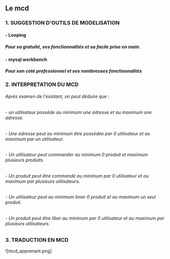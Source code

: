 ## Le mcd  

### 1. SUGGESTION D'OUTILS DE MODELISATION

#### - Looping

##### Pour sa gratuité, ses fonctionnalités et sa facile prise en main.

#### - mysql workbench

##### Pour son coté professionnel et ses nombreuses fonctionnalités


### 2. INTERPRETATION DU MCD

###### Après examen de l'existant, on peut déduire que : 

###### - un utilisateur possède au minimum une adresse et au maximum une adresse.
###### - Une adresse peut au minimum être possédée par 0 utilisateur et au maximum par un utilisateur.
###### - Un utilisateur peut commander au minimum 0 produit et maximum plusieurs produits.
###### - Un produit peut être commandé au minimum par 0 utilisateur et au maximum par plusieurs utilisateurs.
###### - Un utilisateur peut au minimum limer 0 produit et au maximum un seul produit.
###### - Un produit peut être liber au minimum par 0 utilisateur et au maximum par plusieurs utilisateurs.

### 3.  TRADUCTION  EN MCD

![mcd_apprenant.png] 






